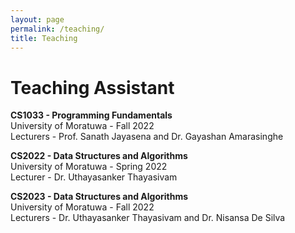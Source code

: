 ```yaml
---
layout: page
permalink: /teaching/
title: Teaching
---
```


# Teaching Assistant

**CS1033 - Programming Fundamentals**\
University of Moratuwa - Fall 2022\
Lecturers - Prof. Sanath Jayasena and Dr. Gayashan Amarasinghe

**CS2022 - Data Structures and Algorithms**\
University of Moratuwa - Spring 2022\
Lecturer - Dr. Uthayasanker Thayasivam

**CS2023 - Data Structures and Algorithms**\
University of Moratuwa - Fall 2022\
Lecturers - Dr. Uthayasanker Thayasivam and Dr. Nisansa De Silva
